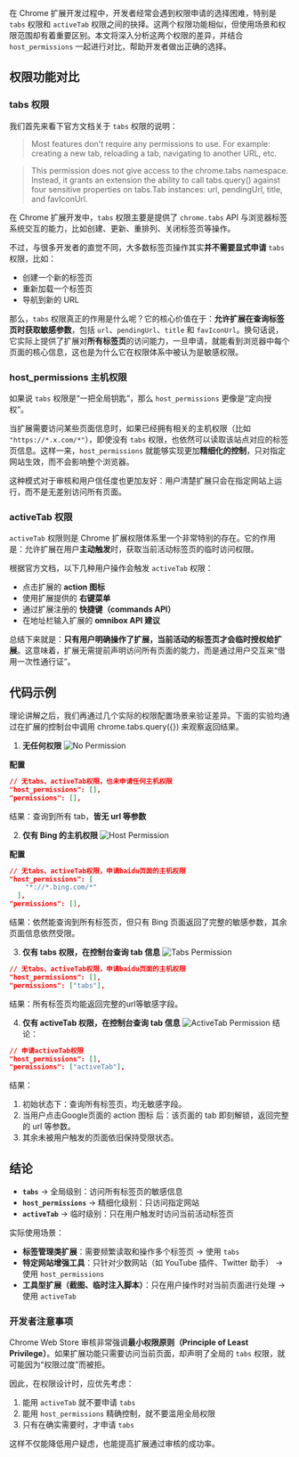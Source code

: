 在 Chrome 扩展开发过程中，开发者经常会遇到权限申请的选择困难，特别是 `tabs` 权限和 `activeTab` 权限之间的抉择。这两个权限功能相似，但使用场景和权限范围却有着重要区别。本文将深入分析这两个权限的差异，并结合 `host_permissions` 一起进行对比，帮助开发者做出正确的选择。

## 权限功能对比

### **tabs 权限**

我们首先来看下官方文档关于 `tabs` 权限的说明：

> Most features don't require any permissions to use. For example: creating a new tab, reloading a tab, navigating to another URL, etc.

> This permission does not give access to the chrome.tabs namespace. Instead, it grants an extension the ability to call tabs.query() against four sensitive properties on tabs.Tab instances: url, pendingUrl, title, and favIconUrl.

在 Chrome 扩展开发中，`tabs` 权限主要是提供了 `chrome.tabs` API 与浏览器标签系统交互的能力，比如创建、更新、重排列、关闭标签页等操作。

不过，与很多开发者的直觉不同，大多数标签页操作其实**并不需要显式申请** `tabs` 权限，比如：

- 创建一个新的标签页
- 重新加载一个标签页
- 导航到新的 URL

那么，`tabs` 权限真正的作用是什么呢？它的核心价值在于：**允许扩展在查询标签页时获取敏感参数**，包括 `url`、`pendingUrl`、`title` 和 `favIconUrl`。换句话说，它实际上提供了扩展对**所有标签页**的访问能力，一旦申请，就能看到浏览器中每个页面的核心信息，这也是为什么它在权限体系中被认为是敏感权限。

### **host_permissions 主机权限**

如果说 `tabs` 权限是“一把全局钥匙”，那么 `host_permissions` 更像是“定向授权”。

当扩展需要访问某些页面信息时，如果已经拥有相关的主机权限（比如 `"https://*.x.com/*"`），即使没有 `tabs` 权限，也依然可以读取该站点对应的标签页信息。这样一来，`host_permissions` 就能够实现更加**精细化的控制**，只对指定网站生效，而不会影响整个浏览器。

这种模式对于审核和用户信任度也更加友好：用户清楚扩展只会在指定网站上运行，而不是无差别访问所有页面。

### **activeTab 权限**

`activeTab` 权限则是 Chrome 扩展权限体系里一个非常特别的存在。它的作用是：允许扩展在用户**主动触发**时，获取当前活动标签页的临时访问权限。

根据官方文档，以下几种用户操作会触发 `activeTab` 权限：

- 点击扩展的 **action 图标**
- 使用扩展提供的 **右键菜单**
- 通过扩展注册的 **快捷键（commands API）**
- 在地址栏输入扩展的 **omnibox API 建议**

总结下来就是：**只有用户明确操作了扩展，当前活动的标签页才会临时授权给扩展**。这意味着，扩展无需提前声明访问所有页面的能力，而是通过用户交互来“借用一次性通行证”。

## 代码示例

理论讲解之后，我们再通过几个实际的权限配置场景来验证差异。下面的实验均通过在扩展的控制台中调用 chrome.tabs.query({}) 来观察返回结果。

1. **无任何权限**
   ![No Permission](https://storage.yzhclear.com/blog/tab-vs-activetab-1.png)

**配置**

```json
// 无tabs、activeTab权限，也未申请任何主机权限
"host_permissions": [],
"permissions": [],
```

结果：查询到所有 tab，**皆无 url 等参数**

2. **仅有 Bing 的主机权限**
   ![Host Permission](https://storage.yzhclear.com/blog/tab-vs-activetab-2.png)

**配置**

```json
// 无tabs、activeTab权限，申请baidu页面的主机权限
"host_permissions": [
    "*://*.bing.com/*"
  ],
"permissions": [],
```

结果：依然能查询到所有标签页，但只有 Bing 页面返回了完整的敏感参数，其余页面信息依然受限。

3. **仅有 tabs 权限，在控制台查询 tab 信息**
   ![Tabs Permission](https://storage.yzhclear.com/blog/tab-vs-activetab-3.png)

```json
// 无tabs、activeTab权限，申请baidu页面的主机权限
"host_permissions": [],
"permissions": ["tabs"],
```

结果：所有标签页均能返回完整的url等敏感字段。

4. **仅有 activeTab 权限，在控制台查询 tab 信息**
   ![ActiveTab Permission](https://storage.yzhclear.com/blog/tab-vs-activetab-4.png)
   结论：

```json
// 申请activeTab权限
"host_permissions": [],
"permissions": ["activeTab"],
```

结果：
1. 初始状态下：查询所有标签页，均无敏感字段。
2. 当用户点击Google页面的 action 图标 后：该页面的 tab 即刻解锁，返回完整的 url 等参数。
3. 其余未被用户触发的页面依旧保持受限状态。

## 结论

- **`tabs`** → 全局级别：访问所有标签页的敏感信息
- **`host_permissions`** → 精细化级别：只访问指定网站
- **`activeTab`** → 临时级别：只在用户触发时访问当前活动标签页

实际使用场景：

- **标签管理类扩展**：需要频繁读取和操作多个标签页 → 使用 `tabs`
- **特定网站增强工具**：只针对少数网站（如 YouTube 插件、Twitter 助手） → 使用 `host_permissions`
- **工具型扩展（截图、临时注入脚本）**：只在用户操作时对当前页面进行处理 → 使用 `activeTab`

### 开发者注意事项

Chrome Web Store 审核非常强调**最小权限原则（Principle of Least Privilege）**。如果扩展功能只需要访问当前页面，却声明了全局的 `tabs` 权限，就可能因为“权限过度”而被拒。

因此，在权限设计时，应优先考虑：

1. 能用 `activeTab` 就不要申请 `tabs`
2. 能用 `host_permissions` 精确控制，就不要滥用全局权限
3. 只有在确实需要时，才申请 `tabs`

这样不仅能降低用户疑虑，也能提高扩展通过审核的成功率。
